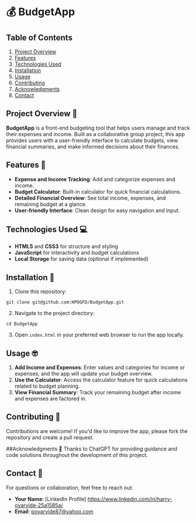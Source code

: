 # 💰 BudgetApp

## Table of Contents
1. [Project Overview](#project-overview)
2. [Features](#features)
3. [Technologies Used](#technologies-used)
4. [Installation](#installation)
5. [Usage](#usage)
6. [Contributing](#contributing)
7. [Acknowledgments](#Acknowledgments)
8. [Contact](#contact)
   

## Project Overview 🌟
**BudgetApp** is a front-end budgeting tool that helps users manage and track their expenses and income. Built as a collaborative group project, this app provides users with a user-friendly interface to calculate budgets, view financial summaries, and make informed decisions about their finances.

## Features 🤑
* **Expense and Income Tracking**: Add and categorize expenses and income.
* **Budget Calculator**: Built-in calculator for quick financial calculations.
* **Detailed Financial Overview**: See total income, expenses, and remaining budget at a glance.
* **User-friendly Interface**: Clean design for easy navigation and input.

## Technologies Used 💻
* **HTML5** and **CSS3** for structure and styling
* **JavaScript** for interactivity and budget calculations
* **Local Storage** for saving data (optional if implemented)

## Installation 🚀
1. Clone this repository:
```
git clone git@github.com:HPOGFD/BudgetApp.git
```
2. Navigate to the project directory:
```
cd BudgetApp
```
3. Open `index.html` in your preferred web browser to run the app locally.

## Usage 🤓
1. **Add Income and Expenses**: Enter values and categories for income or expenses, and the app will update your budget overview.
2. **Use the Calculator**: Access the calculator feature for quick calculations related to budget planning.
3. **View Financial Summary**: Track your remaining budget after income and expenses are factored in.

## Contributing 🤝
Contributions are welcome! If you'd like to improve the app, please fork the repository and create a pull request.

##Acknowledgments 🙌
Thanks to ChatGPT for providing guidance and code solutions throughout the development of this project.

## Contact 📩
For questions or collaboration, feel free to reach out:
* **Your Name**: [LinkedIn Profile] https://www.linkedin.com/in/harry-oyarvide-25a1585a/
* **Email**: poyarvide87@yahoo.com
